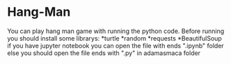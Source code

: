 # Hang-Man
You can play hang man game with running the python code.
Before running you should install some librarys:
  *turtle
  *random
  *requests
  *BeautifulSoup
if you have jupyter notebook you can open the file with ends ".ipynb" folder
else you should open the file ends with ".py" in adamasmaca folder

